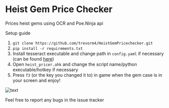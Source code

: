 # Heist Gem Price Checker
Prices heist gems using OCR and Poe.Ninja api

Setup guide

1) `git clone https://github.com/trevorm4/HeistGemPricechecker.git`
2) `pip install -r requirements.txt`
3) Install tesseract executable and change path in `config.yaml` if necessary (can be found [here](https://github.com/UB-Mannheim/tesseract/wiki))
4) Open `heist_pricer.ahk` and change the script name/python executable/hotkey if necessary
5) Press `f3` (or the key you changed it to) in game when the gem case is in your screen and enjoy!

![text](https://i.imgur.com/y4ctvrz.png)

Feel free to report any bugs in the issue tracker

